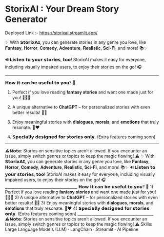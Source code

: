 # StorixAI : Your Dream Story Generator

Deployed Link :- https://storixai.streamlit.app/

✨ With 𝗦𝘁𝗼𝗿𝗶𝘅𝗔𝗜, you can generate stories in any genre you love, like 𝐅𝐚𝐧𝐭𝐚𝐬𝐲, 𝐇𝐨𝐫𝐫𝐨𝐫, 𝐂𝐨𝐦𝐞𝐝𝐲, 𝐀𝐝𝐯𝐞𝐧𝐭𝐮𝐫𝐞, 𝐑𝐞𝐚𝐥𝐢𝐬𝐭𝐢𝐜, 𝐒𝐜𝐢-𝐅𝐢, and more! 📚✨


🔊𝗟𝗶𝘀𝘁𝗲𝗻 𝘁𝗼 𝘆𝗼𝘂𝗿 𝘀𝘁𝗼𝗿𝗶𝗲𝘀, 𝘁𝗼𝗼! StorixAI makes it easy for everyone, including visually impaired users, to enjoy their stories on the go! 🎧

_____________________________________

𝗛𝗼𝘄 𝗶𝘁 𝗰𝗮𝗻 𝗯𝗲 𝘂𝘀𝗲𝗳𝘂𝗹 𝘁𝗼 𝘆𝗼𝘂? 🤔 

1) Perfect if you love reading 𝐟𝐚𝐧𝐭𝐚𝐬𝐲 𝐬𝐭𝐨𝐫𝐢𝐞𝐬 and want one made just for you! 🧚‍♀️✨

2) A unique alternative to 𝐂𝐡𝐚𝐭𝐆𝐏𝐓 – for personalized stories with even better results! 🤖📖

3) Enjoy meaningful stories with 𝐝𝐢𝐚𝐥𝐨𝐠𝐮𝐞𝐬, 𝐦𝐨𝐫𝐚𝐥𝐬, and 𝐞𝐦𝐨𝐭𝐢𝐨𝐧𝐬 that truly resonate. 💬❤️

4) 𝗦𝗽𝗲𝗰𝗶𝗮𝗹𝗹𝘆 𝗱𝗲𝘀𝗶𝗴𝗻𝗲𝗱 𝗳𝗼𝗿 𝘀𝘁𝗼𝗿𝗶𝗲𝘀 𝗼𝗻𝗹𝘆. (Extra features coming soon)

_______________________________________


⚠️𝗡𝗼𝘁𝗲: Stories on sensitive topics aren’t allowed. If you encounter an issue, simply switch genres or topics to keep the magic flowing! ⚠️
✨ With 𝗦𝘁𝗼𝗿𝗶𝘅𝗔𝗜, you can generate stories in any genre you love, like 𝐅𝐚𝐧𝐭𝐚𝐬𝐲, 𝐇𝐨𝐫𝐫𝐨𝐫, 𝐂𝐨𝐦𝐞𝐝𝐲, 𝐀𝐝𝐯𝐞𝐧𝐭𝐮𝐫𝐞, 𝐑𝐞𝐚𝐥𝐢𝐬𝐭𝐢𝐜, 𝐒𝐜𝐢-𝐅𝐢, and more! 📚✨ 🔊𝗟𝗶𝘀𝘁𝗲𝗻 𝘁𝗼 𝘆𝗼𝘂𝗿 𝘀𝘁𝗼𝗿𝗶𝗲𝘀, 𝘁𝗼𝗼! StorixAI makes it easy for everyone, including visually impaired users, to enjoy their stories on the go! 🎧 _____________________________________ 𝗛𝗼𝘄 𝗶𝘁 𝗰𝗮𝗻 𝗯𝗲 𝘂𝘀𝗲𝗳𝘂𝗹 𝘁𝗼 𝘆𝗼𝘂? 🤔 1) Perfect if you love reading 𝐟𝐚𝐧𝐭𝐚𝐬𝐲 𝐬𝐭𝐨𝐫𝐢𝐞𝐬 and want one made just for you! 🧚‍♀️✨ 2) A unique alternative to 𝐂𝐡𝐚𝐭𝐆𝐏𝐓 – for personalized stories with even better results! 🤖📖 3) Enjoy meaningful stories with 𝐝𝐢𝐚𝐥𝐨𝐠𝐮𝐞𝐬, 𝐦𝐨𝐫𝐚𝐥𝐬, and 𝐞𝐦𝐨𝐭𝐢𝐨𝐧𝐬 that truly resonate. 💬❤️ 4) 𝗦𝗽𝗲𝗰𝗶𝗮𝗹𝗹𝘆 𝗱𝗲𝘀𝗶𝗴𝗻𝗲𝗱 𝗳𝗼𝗿 𝘀𝘁𝗼𝗿𝗶𝗲𝘀 𝗼𝗻𝗹𝘆. (Extra features coming soon) _______________________________________ ⚠️𝗡𝗼𝘁𝗲: Stories on sensitive topics aren’t allowed. If you encounter an issue, simply switch genres or topics to keep the magic flowing! ⚠️
Skills: Large Language Models (LLM) · LangChain · Streamlit · AI Pipeline
